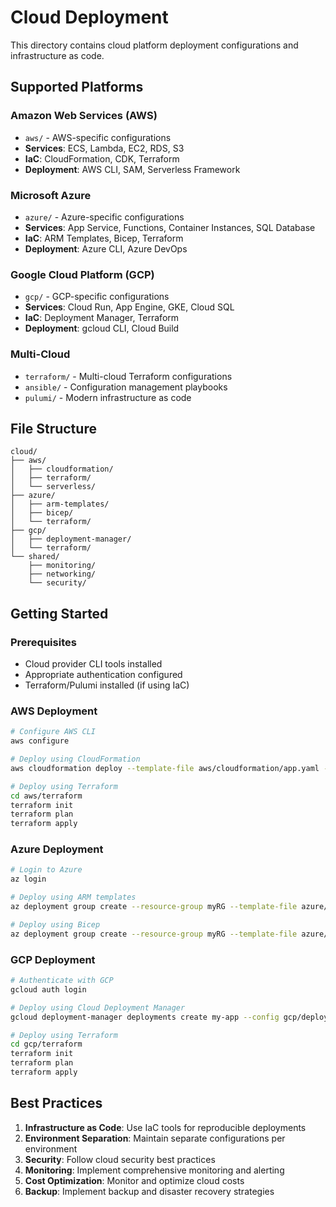 # Cloud Deployment

This directory contains cloud platform deployment configurations and infrastructure as code.

## Supported Platforms

### Amazon Web Services (AWS)
- `aws/` - AWS-specific configurations
- **Services**: ECS, Lambda, EC2, RDS, S3
- **IaC**: CloudFormation, CDK, Terraform
- **Deployment**: AWS CLI, SAM, Serverless Framework

### Microsoft Azure
- `azure/` - Azure-specific configurations  
- **Services**: App Service, Functions, Container Instances, SQL Database
- **IaC**: ARM Templates, Bicep, Terraform
- **Deployment**: Azure CLI, Azure DevOps

### Google Cloud Platform (GCP)
- `gcp/` - GCP-specific configurations
- **Services**: Cloud Run, App Engine, GKE, Cloud SQL
- **IaC**: Deployment Manager, Terraform
- **Deployment**: gcloud CLI, Cloud Build

### Multi-Cloud
- `terraform/` - Multi-cloud Terraform configurations
- `ansible/` - Configuration management playbooks
- `pulumi/` - Modern infrastructure as code

## File Structure

```
cloud/
├── aws/
│   ├── cloudformation/
│   ├── terraform/
│   └── serverless/
├── azure/
│   ├── arm-templates/
│   ├── bicep/
│   └── terraform/
├── gcp/
│   ├── deployment-manager/
│   └── terraform/
└── shared/
    ├── monitoring/
    ├── networking/
    └── security/
```

## Getting Started

### Prerequisites
- Cloud provider CLI tools installed
- Appropriate authentication configured
- Terraform/Pulumi installed (if using IaC)

### AWS Deployment

```bash
# Configure AWS CLI
aws configure

# Deploy using CloudFormation
aws cloudformation deploy --template-file aws/cloudformation/app.yaml --stack-name my-app

# Deploy using Terraform
cd aws/terraform
terraform init
terraform plan
terraform apply
```

### Azure Deployment

```bash
# Login to Azure
az login

# Deploy using ARM templates
az deployment group create --resource-group myRG --template-file azure/arm-templates/app.json

# Deploy using Bicep
az deployment group create --resource-group myRG --template-file azure/bicep/main.bicep
```

### GCP Deployment

```bash
# Authenticate with GCP
gcloud auth login

# Deploy using Cloud Deployment Manager
gcloud deployment-manager deployments create my-app --config gcp/deployment-manager/app.yaml

# Deploy using Terraform
cd gcp/terraform
terraform init
terraform plan
terraform apply
```

## Best Practices

1. **Infrastructure as Code**: Use IaC tools for reproducible deployments
2. **Environment Separation**: Maintain separate configurations per environment
3. **Security**: Follow cloud security best practices
4. **Monitoring**: Implement comprehensive monitoring and alerting
5. **Cost Optimization**: Monitor and optimize cloud costs
6. **Backup**: Implement backup and disaster recovery strategies